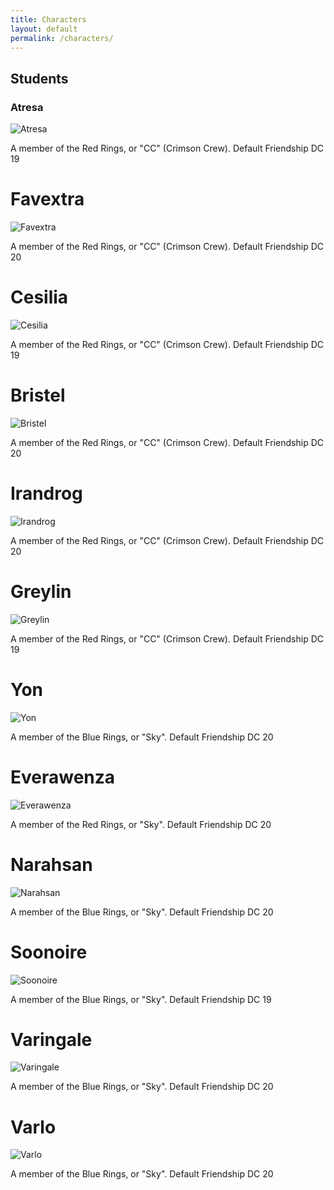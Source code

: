 ```yaml
---
title: Characters
layout: default
permalink: /characters/
---
```

## Students

### Atresa

![Atresa](/assets/Atresa.jpg)  


A member of the Red Rings, or "CC" (Crimson Crew). Default Friendship DC 19


 # Favextra

![Favextra](/assets/Favextra.jpg)


A member of the Red Rings, or "CC" (Crimson Crew). Default Friendship DC 20


# Cesilia

![Cesilia](/assets/Cesilia.jpg)


A member of the Red Rings, or "CC" (Crimson Crew). Default Friendship DC 19


# Bristel

![Bristel](/assets/Bristel.jpg)


A member of the Red Rings, or "CC" (Crimson Crew). Default Friendship DC 20


# Irandrog

![Irandrog](/assets/Irandrog.jpg)


A member of the Red Rings, or "CC" (Crimson Crew). Default Friendship DC 20

# Greylin

![Greylin](/assets/Greylin.jpg)


A member of the Red Rings, or "CC" (Crimson Crew). Default Friendship DC 19

# Yon


![Yon](/assets/Yon.jpg)


A member of the Blue Rings, or "Sky". Default Friendship DC 20


# Everawenza

![Everawenza](/assets/Everawenza.jpg)


A member of the Red Rings, or "Sky". Default Friendship DC 20


# Narahsan


![Narahsan](/assets/Narahsan.jpg)


A member of the Blue Rings, or "Sky". Default Friendship DC 20


# Soonoire


![Soonoire](/assets/Soonoire.jpg)


A member of the Blue Rings, or "Sky". Default Friendship DC 19


# Varingale


![Varingale](/assets/Varingale.jpg)


A member of the Blue Rings, or "Sky". Default Friendship DC 20


# Varlo


![Varlo](/assets/Varlo.jpg)


A member of the Blue Rings, or "Sky". Default Friendship DC 20
